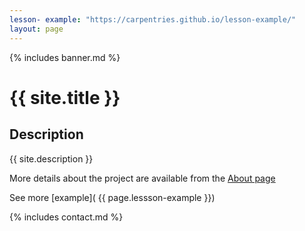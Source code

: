 ```yaml
---
lesson- example: "https://carpentries.github.io/lesson-example/" 
layout: page
---
```


<!-- [![Group Web banner](./image/site_banner.png)](https://github.com/ufangYang/jeco-website)-->

{% includes banner.md %}

# {{ site.title }}

<!-- comment here-->

## Description
{{ site.description }}

More details about the project are available from the [About page](about.md)

See more [example]( {{ page.lessson-example }})


{% includes contact.md %}

<!-- [About page link](https://github.com/ufangYang/jeco-website/blob/main/about.md) -->

<!-- [about]('/about') links to the github repo -->



